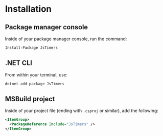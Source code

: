 # Installation

## Package manager console

Inside of your package manager console, run the command:

```sh
Install-Package JsTimers
```

## .NET CLI

From within your terminal, use:

```sh
dotnet add package JsTimers
```

## MSBuild project

Inside of your project file (ending with `.csproj` or similar), add the following:

```xml
<ItemGroup>
  <PackageReference Include="JsTimers" />
</ItemGroup>
```
